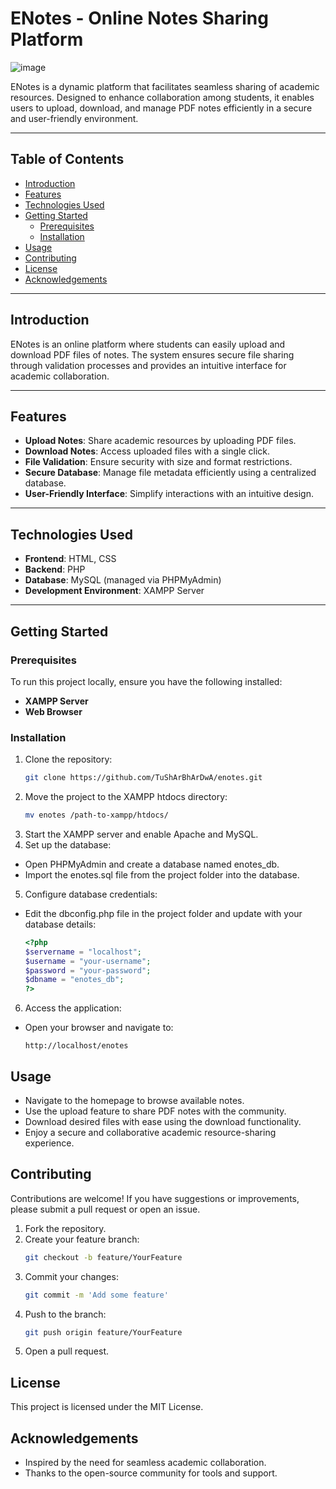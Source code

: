 # ENotes - Online Notes Sharing Platform  

![image](https://github.com/user-attachments/assets/34c34a49-f47a-40bc-b942-64ef227e3fd8)


ENotes is a dynamic platform that facilitates seamless sharing of academic resources. Designed to enhance collaboration among students, it enables users to upload, download, and manage PDF notes efficiently in a secure and user-friendly environment.

---

## Table of Contents  

- [Introduction](#introduction)  
- [Features](#features)  
- [Technologies Used](#technologies-used)  
- [Getting Started](#getting-started)  
  - [Prerequisites](#prerequisites)  
  - [Installation](#installation)  
- [Usage](#usage)  
- [Contributing](#contributing)  
- [License](#license)  
- [Acknowledgements](#acknowledgements)  

---

## Introduction  

ENotes is an online platform where students can easily upload and download PDF files of notes. The system ensures secure file sharing through validation processes and provides an intuitive interface for academic collaboration.

---

## Features  

- **Upload Notes**: Share academic resources by uploading PDF files.  
- **Download Notes**: Access uploaded files with a single click.  
- **File Validation**: Ensure security with size and format restrictions.  
- **Secure Database**: Manage file metadata efficiently using a centralized database.  
- **User-Friendly Interface**: Simplify interactions with an intuitive design.  

---

## Technologies Used  

- **Frontend**: HTML, CSS  
- **Backend**: PHP  
- **Database**: MySQL (managed via PHPMyAdmin)  
- **Development Environment**: XAMPP Server  

---

## Getting Started  

### Prerequisites  

To run this project locally, ensure you have the following installed:  
- **XAMPP Server**  
- **Web Browser**  

### Installation  

1. Clone the repository:  
   ```bash
   git clone https://github.com/TuShArBhArDwA/enotes.git
2. Move the project to the XAMPP htdocs directory:
   ```bash
   mv enotes /path-to-xampp/htdocs/
3. Start the XAMPP server and enable Apache and MySQL.
4. Set up the database:
  - Open PHPMyAdmin and create a database named enotes_db.
  - Import the enotes.sql file from the project folder into the database.
5. Configure database credentials:
  - Edit the dbconfig.php file in the project folder and update with your database details:
    ```php
    <?php
    $servername = "localhost";
    $username = "your-username";
    $password = "your-password";
    $dbname = "enotes_db";
    ?>
6. Access the application:
- Open your browser and navigate to:
   ```arduino
   http://localhost/enotes

## Usage
- Navigate to the homepage to browse available notes.
- Use the upload feature to share PDF notes with the community.
- Download desired files with ease using the download functionality.
- Enjoy a secure and collaborative academic resource-sharing experience.

## Contributing
Contributions are welcome! If you have suggestions or improvements, please submit a pull request or open an issue.

1. Fork the repository.
2. Create your feature branch:
   ```bash
   git checkout -b feature/YourFeature
3. Commit your changes:
   ```bash
   git commit -m 'Add some feature'
4. Push to the branch:
   ```bash
   git push origin feature/YourFeature
5. Open a pull request.


## License
This project is licensed under the MIT License.

## Acknowledgements
- Inspired by the need for seamless academic collaboration.
- Thanks to the open-source community for tools and support.
